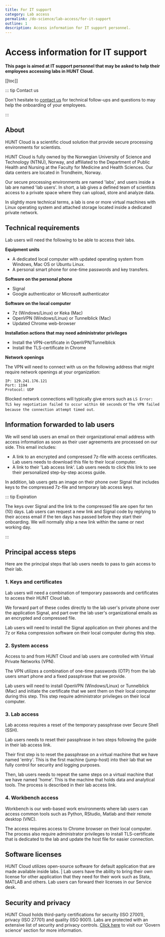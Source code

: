 ```yaml
---
title: For IT support
category: Lab access
permalink: /do-science/lab-access/for-it-support
outline: 1
description: Access information for IT support personnel.
---
```


# Access information for IT support

**This page is aimed at IT support personnel that may be asked to help their employees accessing labs in HUNT Cloud.**

[[toc]]

::: tip Contact us

Don't hesitate to [contact us](/contact) for technical follow-ups and questions to may help the onboarding of your employees.

:::

## About 

HUNT Cloud is a scientific cloud solution that provide secure processing environments for scientists.

HUNT Cloud is fully owned by the Norwegian University of Science and Technology (NTNU), Norway, and affiliated to the Department of Public Health and Nursing at the Faculty for Medicine and Health Sciences. Our data centers are located in Trondheim, Norway.

Our secure processing environments are named 'labs', and users inside a lab are named 'lab users'. In short, a lab gives a defined team of scientists access to a private space where they can upload, store and analyze data.

In slightly more technical terms, a lab is one or more virtual machines with Linux operating system and  attached storage located inside a dedicated private network.

## Technical requirements

Lab users will need the following to be able to access their labs.

**Equipment units**

* A dedicated local computer with updated operating system from Windows, Mac OS or Ubuntu Linux.
* A personal smart phone for one-time passwords and key transfers. 

**Software on the personal phone** 

* Signal 
* Google authenticator or Microsoft authenticator

**Software on the local computer**

* 7z (Windows/Linux) or Keka (Mac)
* OpenVPN (Windows/Linux) or Tunnelblick (Mac)
* Updated Chrome web-browser

**Installation actions that may need administrator privileges** 

* Install the VPN-certificate in OpenVPN/Tunnelblick
* Install the TLS-certificate in Chrome

**Network openings**

The VPN will need to connect with us on the following address that might require network openings at your organization: 

```
IP: 129.241.176.121
Port: 1194
Protocol: UDP
```

Blocked network connections will typically give errors such as `LS Error: TLS key negotiation failed to occur within 60 seconds` or `The VPN failed because the connection attempt timed out`.

## Information forwarded to lab users

We will send lab users an email on their organizational email address with access information as soon as their user agreements are processed on our side. This email includes:


* A link to an encrypted and compressed 7z-file with access certificates. Lab users needs to download this file to their local computer.
* A link to their 'Lab access link'. Lab users needs to click this link to see their personalized step-by-step access guide.

In addition, lab users gets an image on their phone over Signal that includes keys to the compressed 7z-file and temporary lab access keys. 

::: tip Expiration

The keys over Signal and the link to the compressed file are open for ten (10) days. Lab users can request a new link and Signal code by replying to their access email if the ten days has passed before they start their onboarding. We will normally ship a new link within the same or next working day. 

:::



## Principal access steps

Here are the principal steps that lab users needs to pass to gain access to their lab. 

### 1. Keys and certificates

Lab users will need a combination of temporary passwords and certificates to access their HUNT Cloud lab. 

We forward part of these codes directly to the lab user's private phone over the application Signal, and part over the lab user's organizational emails as an encrypted and compressed file. 

Lab users will need to install the Signal application on their phones and the 7z or Keka compression software on their local computer during this step. 
 

### 2. System access

Access to and from HUNT Cloud and lab users are controlled with Virtual Private Networks (VPN). 

The VPN utilizes a combination of one-time passwords (OTP) from the lab users smart phone and a fixed passphrase that we provide.

Lab users will need to install OpenVPN (Windows/Linux) or Tunnelblick (Mac) and initiate the certificate that we sent them on their local computer during this step. This step require administrator privileges on their local computer.

### 3. Lab access

Lab access requires a reset of the temporary passphrase over Secure Shell (SSH).

Lab users needs to reset their passphrase in two steps following the guide in their lab access link. 

Their first step is to reset the passphrase on a virtual machine that we have named 'entry'. This is the first machine (jump-host) into their lab that we fully control for security and logging purposes.

Then, lab users needs to repeat the same steps on a virtual machine that we have named 'home'. This is the machine that holds data and analytical tools. The process is described in their lab access link. 

### 4. Workbench access

Workbench is our web-based work environments where lab users can access common tools such as Python, RStudio, Matlab and their remote desktop (VNC).

The access requires access to Chrome browser on their local computer. The process also require administrator privileges to install TLS-certificate that is dedicated to the lab and update the host file for easier connection.


## Software licenses

HUNT Cloud utilizes open-source software for default application that are made available inside labs. 
|
Lab users have the ability to bring their own license for other application that they need for their work such as Stata, MATLAB and others. Lab users can forward their licenses in our Service desk.

## Security and privacy

HUNT Cloud holds third-party certifications for security (ISO 27001), privacy (ISO 27701) and quality (ISO 9001). Labs are protected with an extensive list of security and privacy controls. [Click here](/govern-science/) to visit our 'Govern science' section for more information.



